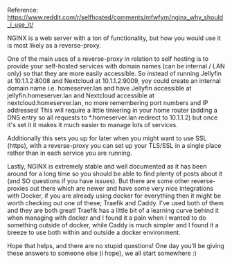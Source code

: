 Reference: https://www.reddit.com/r/selfhosted/comments/mfwfym/nginx_why_should_i_use_it/

NGINX is a web server with a ton of functionality, but how you would use it is most likely as a reverse-proxy.

One of the main uses of a reverse-proxy in relation to self hosting is to provide your self-hosted services with domain names (can be internal / LAN only) so that they are more easily accessible. So instead of running Jellyfin at 10.1.1.2:8008 and Nextcloud at 10.1.1.2:9009, yoy could create an internal domain name i.e. homeserver.lan and have Jellyfin accessible at jellyfin.homeserver.lan and Nextcloud accessible at nextcloud.homeserver.lan, no more remembering port numbers and IP addresses! This will require a little tinkering in your home router (adding a DNS entry so all requests to *.homeserver.lan redirect to 10.1.1.2) but once it's set it it makes it much easier to manage lots of services.

Additionally this sets you up for later when you might want to use SSL (https), with a reverse-proxy you can set up your TLS/SSL in a single place rather than in each service you are running.

Lastly, NGINX is extremely stable and well documented as it has been around for a long time so you should be able to find plenty of posts about it (and SO questions if you have issues). But there are some other reverse-proxies out there which are newer and have some very nice integrations with Docker, if you are already using docker for everything then it might be worth checking out one of these; Traefik and Caddy. I've used both of them and they are both great! Traefik has a little bit of a learning curve behind it when managing with docker and I found it a pain when I wanted to do something outside of docker, while Caddy is much simpler and I found it a breeze to use both within and outside a docker environment.

Hope that helps, and there are no stupid questions! One day you'll be giving these answers to someone else (i hope), we all start somewhere :)



